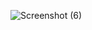 
![Screenshot (6)](https://user-images.githubusercontent.com/60726609/126292312-0ae5a2ae-4fce-4a4c-aac6-c0b07dec9f32.png)

